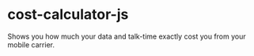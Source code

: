 # cost-calculator-js
Shows you how much your data and talk-time exactly cost you from your mobile carrier.
